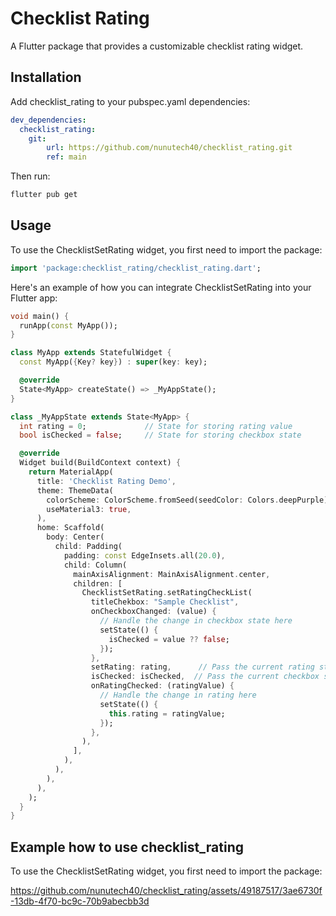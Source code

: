 # Checklist Rating
A Flutter package that provides a customizable checklist rating widget.

## Installation
Add checklist_rating to your pubspec.yaml dependencies:

```yaml
dev_dependencies:
  checklist_rating:
    git:
        url: https://github.com/nunutech40/checklist_rating.git
        ref: main
```

Then run:
```sh
flutter pub get
```

## Usage
To use the ChecklistSetRating widget, you first need to import the package:
```dart
import 'package:checklist_rating/checklist_rating.dart';
```

Here's an example of how you can integrate ChecklistSetRating into your Flutter app:
```dart
void main() {
  runApp(const MyApp());
}

class MyApp extends StatefulWidget {
  const MyApp({Key? key}) : super(key: key);

  @override
  State<MyApp> createState() => _MyAppState();
}

class _MyAppState extends State<MyApp> {
  int rating = 0;             // State for storing rating value
  bool isChecked = false;     // State for storing checkbox state

  @override
  Widget build(BuildContext context) {
    return MaterialApp(
      title: 'Checklist Rating Demo',
      theme: ThemeData(
        colorScheme: ColorScheme.fromSeed(seedColor: Colors.deepPurple),
        useMaterial3: true,
      ),
      home: Scaffold(
        body: Center(
          child: Padding(
            padding: const EdgeInsets.all(20.0),
            child: Column(
              mainAxisAlignment: MainAxisAlignment.center,
              children: [
                ChecklistSetRating.setRatingCheckList(
                  titleChekbox: "Sample Checklist",
                  onCheckboxChanged: (value) {
                    // Handle the change in checkbox state here
                    setState(() {
                      isChecked = value ?? false;
                    });
                  },
                  setRating: rating,      // Pass the current rating state
                  isChecked: isChecked,  // Pass the current checkbox state
                  onRatingChecked: (ratingValue) {
                    // Handle the change in rating here
                    setState(() {
                      this.rating = ratingValue;
                    });
                  },
                ),
              ],
            ),
          ),
        ),
      ),
    );
  }
}
```

## Example how to use checklist_rating
To use the ChecklistSetRating widget, you first need to import the package:

https://github.com/nunutech40/checklist_rating/assets/49187517/3ae6730f-13db-4f70-bc9c-70b9abecbb3d



